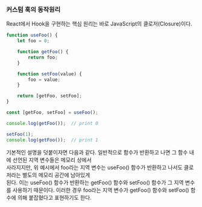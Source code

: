 ### 커스텀 훅의 동작원리

React에서 Hook을 구현하는 핵심 원리는 바로 JavaScript의 클로저(Closure)이다. <br />

```javascript
function useFoo() {
    let foo = 0;

    function getFoo() {
        return foo;
    }

    function setFoo(value) {
        foo = value;
    }

    return [getFoo, setFoo];
}

const [getFoo, setFoo] = useFoo();

console.log(getFoo());  // print 0

setFoo(1);
console.log(getFoo());  // print 1

```

 기본적인 설명을 덧붙이자면 다음과 같다. 일반적으로 함수가 반환하고 나면 그 함수 내에 선언된 지역 변수들은 메모리 상에서 <br />사라지지만, 위 예시에서 foo라는 지역 변수는 useFoo() 함수가 반환하고 나서도 클로저라는 별도의 메모리 공간에 남아있게 <br />된다. 이는 useFoo() 함수가 반환하는 getFoo() 함수와 setFoo() 함수가 그 지역 변수를 사용하기 때문이다. 이러한 경우 foo라는 지역 변수가 getFoo() 함수와 setFoo() 함수에 의해 붙잡혔다고 표현하기도 한다.<br />

 